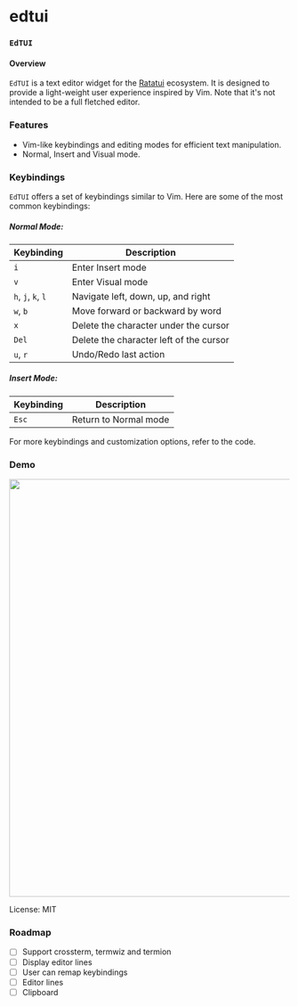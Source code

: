 # edtui

### `EdTUI`

#### Overview
`EdTUI` is a text editor widget for the [Ratatui](https://github.com/ratatui-org/ratatui) ecosystem. It is designed to provide a light-weight user experience inspired by Vim. Note that it's not intended to be a full fletched editor.

### Features
- Vim-like keybindings and editing modes for efficient text manipulation.
- Normal, Insert and Visual mode.
### Keybindings
`EdTUI` offers a set of keybindings similar to Vim. Here are some of the most common keybindings:

##### Normal Mode:

| Keybinding         | Description                             |
|--------------------|-----------------------------------------|
| `i`                | Enter Insert mode                       |
| `v`                | Enter Visual mode                       |
| `h`, `j`, `k`, `l` | Navigate left, down, up, and right      |
| `w`, `b`           | Move forward or backward by word        |
| `x`                | Delete the character under the cursor   |
| `Del`              | Delete the character left of the cursor |
| `u`, `r`           | Undo/Redo last action                   |

##### Insert Mode:

| Keybinding | Description                             |
|------------|-----------------------------------------|
| `Esc`      | Return to Normal mode                   |

For more keybindings and customization options, refer to the code.

### Demo

<img align="center" src="https://github.com/preiter93/tui-vim-editor/blob/main/resources/screenshot.png?raw=true" width="750"/>

License: MIT

### Roadmap

- [ ] Support crossterm, termwiz and termion 
- [ ] Display editor lines
- [ ] User can remap keybindings
- [ ] Editor lines
- [ ] Clipboard
